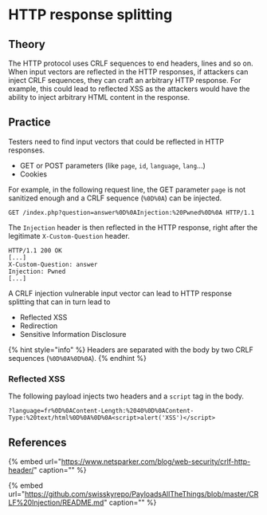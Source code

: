 # HTTP response splitting

## Theory

The HTTP protocol uses CRLF sequences to end headers, lines and so on. When input vectors are reflected in the HTTP responses, if attackers can inject CRLF sequences, they can craft an arbitrary HTTP response. For example, this could lead to reflected XSS as the attackers would have the ability to inject arbitrary HTML content in the response.

## Practice

Testers need to find input vectors that could be reflected in HTTP responses.

* GET or POST parameters \(like `page`, `id`, `language`, `lang`...\)
* Cookies

For example, in the following request line, the GET parameter `page` is not sanitized enough and a CRLF sequence \(`%0D%0A`\) can be injected.

```http
GET /index.php?question=answer%0D%0AInjection:%20Pwned%0D%0A HTTP/1.1
```

The `Injection` header is then reflected in the HTTP response, right after the legitimate `X-Custom-Question` header.

```http
HTTP/1.1 200 OK
[...]
X-Custom-Question: answer
Injection: Pwned
[...]
```

A CRLF injection vulnerable input vector can lead to HTTP response splitting that can in turn lead to

* Reflected XSS
* Redirection
* Sensitive Information Disclosure

{% hint style="info" %}
Headers are separated with the body by two CRLF sequences \(`%0D%0A%0D%0A`\).
{% endhint %}

### Reflected XSS

The following payload injects two headers and a `script` tag in the body.

```text
?language=fr%0D%0AContent-Length:%2040%0D%0AContent-Type:%20text/html%0D%0A%0D%0A<script>alert('XSS')</script>
```

## References

{% embed url="https://www.netsparker.com/blog/web-security/crlf-http-header/" caption="" %}

{% embed url="https://github.com/swisskyrepo/PayloadsAllTheThings/blob/master/CRLF%20Injection/README.md" caption="" %}


